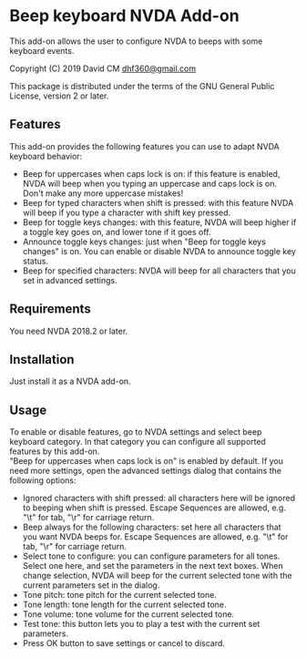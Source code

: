# Beep keyboard NVDA Add-on #
This add-on allows the user to configure NVDA to beeps with some keyboard events.

Copyright (C) 2019 David CM <dhf360@gmail.com>

This package is distributed under the terms of the GNU General Public License, version 2 or later.

## Features
  This add-on provides the following features you can use to adapt NVDA keyboard behavior:

* Beep for uppercases  when caps lock is on: if this feature is enabled, NVDA will beep when you typing an uppercase and caps lock is on. Don't make any more uppercase mistakes!
* Beep for typed characters when shift is pressed: with this feature NVDA will beep if you type a character with shift key pressed.
* Beep for toggle keys changes: with this feature, NVDA will beep higher if a toggle key goes on, and lower tone if it goes off.
* Announce toggle keys changes: just when "Beep for toggle keys changes" is on. You can enable or disable NVDA to announce toggle key status.
* Beep for specified characters: NVDA will beep for all characters that you set in advanced settings.

## Requirements
  You need NVDA 2018.2 or later.

## Installation
  Just install it as a NVDA add-on.

## Usage
  To enable or disable features, go to NVDA settings and select beep keyboard category. In that category you can configure all  supported features by this add-on.  
  "Beep for uppercases  when caps lock is on" is enabled by default. 
  If you need more settings, open the advanced settings dialog that contains the following options:

* Ignored characters with shift pressed: all characters here will be ignored to beeping when shift is pressed. Escape Sequences are allowed, e.g. "\t" for tab, "\r" for carriage return.
* Beep always for the following characters: set here all characters that you want NVDA beeps for. Escape Sequences are allowed, e.g. "\t" for tab, "\r" for carriage return.
* Select tone to configure: you can configure parameters for all tones. Select one here, and set the parameters in the next text boxes. When change selection, NVDA will beep for the current selected tone with the current parameters set in the dialog.
* Tone pitch: tone pitch for the current selected tone.
* Tone length: tone length for the current selected tone.
* Tone volume: tone volume for the current selected tone.
* Test tone: this button lets you to play a test with the current set parameters.
* Press OK button to save settings or cancel to discard.